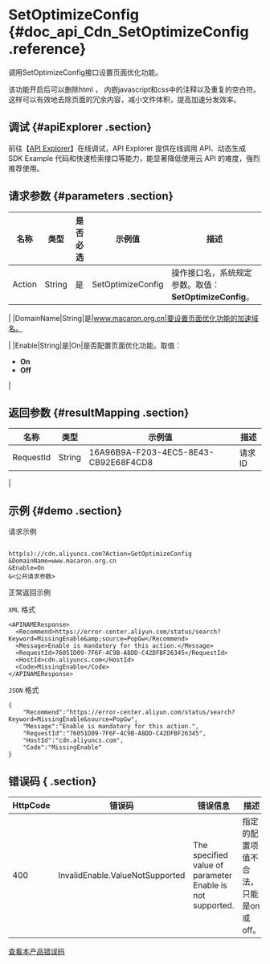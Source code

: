 # SetOptimizeConfig {#doc_api_Cdn_SetOptimizeConfig .reference}

调用SetOptimizeConfig接口设置页面优化功能。

该功能开启后可以删除html ， 内嵌javascript和css中的注释以及重复的空白符。这样可以有效地去除页面的冗余内容，减小文件体积，提高加速分发效率。

## 调试 {#apiExplorer .section}

前往【[API Explorer](https://api.aliyun.com/#product=Cdn&api=SetOptimizeConfig)】在线调试，API Explorer 提供在线调用 API、动态生成 SDK Example 代码和快速检索接口等能力，能显著降低使用云 API 的难度，强烈推荐使用。

## 请求参数 {#parameters .section}

|名称|类型|是否必选|示例值|描述|
|--|--|----|---|--|
|Action|String|是|SetOptimizeConfig|操作接口名，系统规定参数。取值：**SetOptimizeConfig**。

 |
|DomainName|String|是|www.macaron.org.cn|要设置页面优化功能的加速域名。

 |
|Enable|String|是|On|是否配置页面优化功能。取值：

 -   **On**
-   **Off**

 |

## 返回参数 {#resultMapping .section}

|名称|类型|示例值|描述|
|--|--|---|--|
|RequestId|String|16A96B9A-F203-4EC5-8E43-CB92E68F4CD8|请求ID

 |

## 示例 {#demo .section}

请求示例

``` {#request_demo}

http(s)://cdn.aliyuncs.com?Action=SetOptimizeConfig
&DomainName=www.macaron.org.cn
&Enable=On
&<公共请求参数>

```

正常返回示例

`XML` 格式

``` {#xml_return_success_demo}
<APINAMEResponse>
  <Recommend>https://error-center.aliyun.com/status/search?Keyword=MissingEnable&amp;source=PopGw</Recommend>
  <Message>Enable is mandatory for this action.</Message>
  <RequestId>76051D09-7F6F-4C9B-A8DD-C42DFBF26345</RequestId>
  <HostId>cdn.aliyuncs.com</HostId>
  <Code>MissingEnable</Code>
</APINAMEResponse>

```

`JSON` 格式

``` {#json_return_success_demo}
{
	"Recommend":"https://error-center.aliyun.com/status/search?Keyword=MissingEnable&source=PopGw",
	"Message":"Enable is mandatory for this action.",
	"RequestId":"76051D09-7F6F-4C9B-A8DD-C42DFBF26345",
	"HostId":"cdn.aliyuncs.com",
	"Code":"MissingEnable"
}
```

## 错误码 { .section}

|HttpCode|错误码|错误信息|描述|
|--------|---|----|--|
|400|InvalidEnable.ValueNotSupported|The specified value of parameter Enable is not supported.|指定的配置项值不合法，只能是on或off。|

[查看本产品错误码](https://error-center.aliyun.com/status/product/Cdn)

